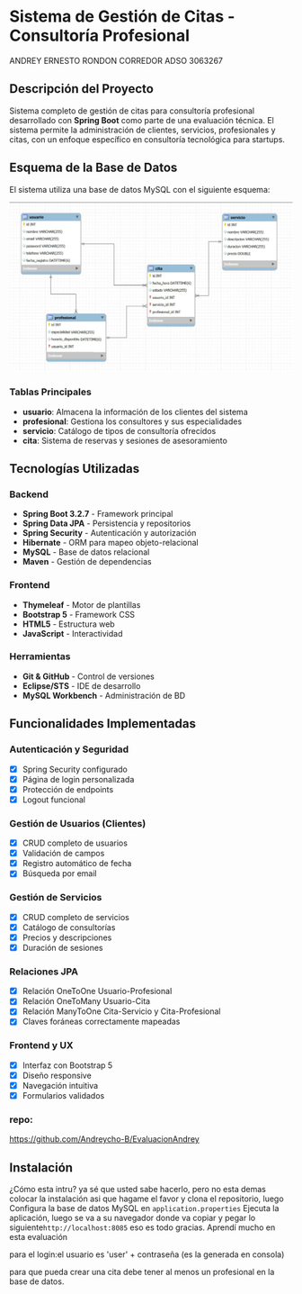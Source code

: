 # Sistema de Gestión de Citas - Consultoría Profesional

ANDREY ERNESTO RONDON CORREDOR ADSO    3063267

##  Descripción del Proyecto

Sistema completo de gestión de citas para consultoría profesional desarrollado con **Spring Boot** como parte de una evaluación técnica. El sistema permite la administración de clientes, servicios, profesionales y citas, con un enfoque específico en consultoría tecnológica para startups.

##  Esquema de la Base de Datos

El sistema utiliza una base de datos MySQL con el siguiente esquema:

![esquema de referencia para las tablas en MySQL](docs/img.jpeg) 

### Tablas Principales

- **usuario**: Almacena la información de los clientes del sistema
- **profesional**: Gestiona los consultores y sus especialidades
- **servicio**: Catálogo de tipos de consultoría ofrecidos
- **cita**: Sistema de reservas y sesiones de asesoramiento

##  Tecnologías Utilizadas

### Backend
- **Spring Boot 3.2.7** - Framework principal
- **Spring Data JPA** - Persistencia y repositorios
- **Spring Security** - Autenticación y autorización
- **Hibernate** - ORM para mapeo objeto-relacional
- **MySQL** - Base de datos relacional
- **Maven** - Gestión de dependencias

### Frontend
- **Thymeleaf** - Motor de plantillas
- **Bootstrap 5** - Framework CSS
- **HTML5** - Estructura web
- **JavaScript** - Interactividad

### Herramientas
- **Git & GitHub** - Control de versiones
- **Eclipse/STS** - IDE de desarrollo
- **MySQL Workbench** - Administración de BD

##  Funcionalidades Implementadas

###  Autenticación y Seguridad
- [x] Spring Security configurado
- [x] Página de login personalizada
- [x] Protección de endpoints
- [x] Logout funcional

###  Gestión de Usuarios (Clientes)
- [x] CRUD completo de usuarios
- [x] Validación de campos
- [x] Registro automático de fecha
- [x] Búsqueda por email

###  Gestión de Servicios
- [x] CRUD completo de servicios
- [x] Catálogo de consultorías
- [x] Precios y descripciones
- [x] Duración de sesiones

###  Relaciones JPA
- [x] Relación OneToOne Usuario-Profesional
- [x] Relación OneToMany Usuario-Cita
- [x] Relación ManyToOne Cita-Servicio y Cita-Profesional
- [x] Claves foráneas correctamente mapeadas

###  Frontend y UX
- [x] Interfaz con Bootstrap 5
- [x] Diseño responsive
- [x] Navegación intuitiva
- [x] Formularios validados

### repo: 
https://github.com/Andreycho-B/EvaluacionAndrey

## Instalación

¿Cómo esta intru? ya sé que usted sabe hacerlo, pero no esta demas colocar la instalación asi que hagame el favor y clona el repositorio, luego Configura la base de datos MySQL en `application.properties` Ejecuta la aplicación, luego se va a su navegador donde va copiar y pegar lo siguiente`http://localhost:8085` eso es todo gracias. Aprendí mucho en esta evaluación 

para el login:el usuario es 'user' + contraseña (es la generada en consola)

para que pueda crear una cita  debe tener al menos un profesional en la base de datos.

